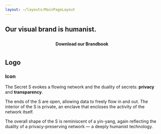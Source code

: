 ```yaml
---
layout: ~/layouts/MainPageLayout
---
```


<template v-slot:title>

## Secret Brand

</template>

<twin-columns>

<template v-slot:left>

### Mission Statement

We build groundbreaking privacy technologies with a focus on increasing usability and adoption. We empower our own community to contribute directly to the success of our network and its applications, and we enable them to directly benefit from its growth. We are passionate and inclusive. We maintain a global presence. We work hard towards driving usage and awareness. We educate and cultivate our community. We build relationships and partnerships across the world so that people everywhere can benefit from privacy.

</template>

<template v-slot:right>

### Vision Statement

By solving for data privacy, Secret Network will become a foundational pillar of a more decentralized, more democratic, and more empowering internet.
Providing privacy and protecting data is critical for empowering people, protecting their freedoms, and unlocking value for users all around the world. We strive to build a sustainable network, ecosystem, and community that will work towards global adoption of our technologies.

</template>

</twin-columns>

<slim-column>

## Our visual brand is humanist.

<a class="white-button" href="../src/assets/SecretNetwork_BrandBook_Version01.pdf" download>Download our Brandbook</a>

</slim-column>

<slim-column>

## Logo

### Icon

<grid columns="2" class="logo">

<div class="icon">

<themed-image>

<g-image light light-colored src="../src/assets/logo-seal-outline-black.svg"></g-image>

<g-image dark dark-colored src="../src/assets/logo-seal-outline-white.svg"></g-image>

</themed-image>

</div>

<div class="text">

The Secret S evokes a flowing network and the duality of secrets: **privacy** and **transparency**.

The ends of the S are open, allowing data to freely flow in and out.
The interior of the S is private, an enclave that encloses the activity of the network itself.

The overall shape of the S is reminiscent of a yin-yang, again reflecting the duality of a privacy-preserving network — a deeply humanist technology.

</div>

</grid>

</slim-column>

<!--slim-column>

### Primary Logo

<grid columns="2">

![Primary logo - White](../src/assets/brandbook/primary-logo-white.png)

![Primary logo - Black](../src/assets/brandbook/primary-logo-black.png)

</grid>

### Secondary Logo

<grid columns="2">

![Secondary logo - White](../src/assets/brandbook/secondary-logo-white.png)

![Secondary logo - Black](../src/assets/brandbook/secondary-logo-black.png)

</grid>

</slim-column>

<slim-column class="opaque-headings">

## Typography

# Heading 1<br>Montserrat Bold (700)

## Heading 2

### Heading 3

#### Heading 4

Hind Regular (400) is used body copy, and **Hind Bold (700) is used for bold body copy, buttons and alerts.**

</slim-column>

<single-column>

### Analog Colors

</single-column>

<twin-columns>

<template v-slot:left>

![Analog colors - White background](../src/assets/brandbook/analog-white.png)

</template>

<template v-slot:right>

![Analog colors - Black Background](../src/assets/brandbook/analog-black.png)

</template>

</twin-columns>

<single-column>

### High Key Colors

</single-column>

<twin-columns>

<template v-slot:left>

![High Key colors - White Background](../src/assets/brandbook/high-key-white.png)

</template>

<template v-slot:right>

![High Key colors - Black Background](../src/assets/brandbook/high-key-black.png)

</template>

</twin-columns>

<single-column>

### Topographical Map

</single-column>

<twin-columns>

<template v-slot:left>

![Topographical Map - White background](../src/assets/brandbook/topographical-white.png)

</template>

<template v-slot:right>

![Topographical Map - Black Background](../src/assets/brandbook/topographical-black.png)

</template>

</twin-columns>

<single-column>

## Analog Colors

### Primary

<grid columns="6" class="color-palette-grid">

<color-palette class="black" hex="#1B1B1B" rgb="rgb(27, 27, 27)"></color-palette>

<color-palette class="white" hex="#FFFFFF" rgb="rgb(255, 255, 255)"></color-palette>

</grid>

</single-column>

<single-column>

### Secondary

<grid columns="6" class="color-palette-grid">

<color-palette hex="#5F5F6B" rgb="rgb(95, 95, 107)"></color-palette>

<color-palette hex="#816DA8" rgb="rgb(129, 109, 168)"></color-palette>

<color-palette hex="#D53A2C" rgb="rgb(213, 58, 44)"></color-palette>

<color-palette hex="#EA7534" rgb="rgb(234, 117, 52)"></color-palette>

<color-palette hex="#E5C7A3" rgb="rgb(229, 199, 163)"></color-palette>

<color-palette hex="#FFD72E" rgb="rgb(255, 215, 46)"></color-palette>

<color-palette hex="#5AA361" rgb="rgb(90, 163, 97)"></color-palette>

<color-palette hex="#3EB7AC" rgb="rgb(62, 183, 172)"></color-palette>

<color-palette hex="#4195C4" rgb="rgb(65, 149, 196)"></color-palette>

</grid>

</single-column>

<single-column>

### Tertiary

<grid columns="6" class="color-palette-grid">

<color-palette hex="#BCBCCC" rgb="rgb(188, 188, 204)"></color-palette>

<color-palette hex="#D2BEED" rgb="rgb(210, 190, 237)"></color-palette>

<color-palette hex="#EF726C" rgb="rgb(239, 114, 108)"></color-palette>

<color-palette hex="#FFAA88" rgb="rgb(255, 170, 136)"></color-palette>

<color-palette hex="#FFE6D2" rgb="rgb(255, 230, 210)"></color-palette>

<color-palette hex="#FFEB97" rgb="rgb(255, 235, 151)"></color-palette>

<color-palette hex="#B1D8A3" rgb="rgb(177, 216, 163)"></color-palette>

<color-palette hex="#9AE8DA" rgb="rgb(154, 232, 218)"></color-palette>

<color-palette hex="#8FD2EA" rgb="rgb(143, 210, 234)"></color-palette>

</grid>

</single-column>

<single-column>

## High Key Colors

### Primary

<grid columns="6" class="color-palette-grid">

<color-palette class="black" hex="#1B1B1B" rgb="rgb(27, 27, 27)"></color-palette>

<color-palette class="white" hex="#FFFFFF" rgb="rgb(255, 255, 255)"></color-palette>

</grid>

</single-column>

<single-column>

### Secondary

<grid columns="6" class="color-palette-grid">

<color-palette hex="#5F5F6B" rgb="rgb(95, 95, 107)"></color-palette>

<color-palette hex="#7A5CD6" rgb="rgb(122, 92, 214)"></color-palette>

<color-palette hex="#FF144E" rgb="rgb(255, 20, 78)"></color-palette>

<color-palette hex="#FF6510" rgb="rgb(255, 101, 16)"></color-palette>

<color-palette hex="#FFCE99" rgb="rgb(255, 206, 153)"></color-palette>

<color-palette hex="#FFEC00" rgb="rgb(255, 236, 0)"></color-palette>

<color-palette hex="#25A02B" rgb="rgb(37, 160, 43)"></color-palette>

<color-palette hex="#00DDBE" rgb="rgb(0, 221, 190)"></color-palette>

<color-palette hex="#00B3EA" rgb="rgb(0, 179, 234)"></color-palette>

</grid>

</single-column>

<single-column>

### Tertiary

<grid columns="6" class="color-palette-grid">

<color-palette hex="#BCBCCC" rgb="rgb(188, 188, 204)"></color-palette>

<color-palette hex="#D2BEED" rgb="rgb(210, 190, 237)"></color-palette>

<color-palette hex="#EF726C" rgb="rgb(239, 114, 108)"></color-palette>

<color-palette hex="#FFAA88" rgb="rgb(255, 170, 136)"></color-palette>

<color-palette hex="#FFE6D2" rgb="rgb(255, 230, 210)"></color-palette>

<color-palette hex="#FFEB97" rgb="rgb(255, 235, 151)"></color-palette>

<color-palette hex="#B1D8A3" rgb="rgb(177, 216, 163)"></color-palette>

<color-palette hex="#9AE8DA" rgb="rgb(154, 232, 218)"></color-palette>

<color-palette hex="#AEE0ED" rgb="rgb(174, 224, 237)"></color-palette>

</grid>

</single-column-->

<style lang="scss">
.grid {
    &.color-palette-grid {
        grid-column-gap: $gutter;
    }
    .color-palette {
        &.black, &.white {
            .color-palette__color {
                border: 2px solid var(--theme-fg);
            }
        }
    }
    &.logo {
        grid-template-columns: 148px 1fr !important;
        grid-column-gap: 34px;
        height: auto;
        @include respond-to("medium and down") {
            grid-template-columns: 100% !important;
            grid-template-rows: auto !important;
            .avatar {
                &__picture {
                    width: 100%;
                }
            }
            .bio {
                .buttons {
                    .back-button {
                        display: block;
                        width: 100%;
                        text-align: center;
                    }
                    &__become {
                        display: block;
                        width: 100%;
                    }
                }
            }
        }
    }
}
.white-button {
    display: block;
    width: rem(289px);
    margin: 0 auto;
    text-align: center;
    border-radius: 10px;
    padding: 10px 0;
    color: var(--theme-bg);
    background-color: var(--theme-fg);
    font-weight: bold;
    text-decoration: none;
    @include respond-to("small and down") {
        width: 100%;
    }
}
.opaque-headings {
    h1, h3, h4, p {
        opacity: 0.6;
    }
    h2 {
        &:not(:first-child) {
            opacity: 0.6;
        }
    }
}
</style>
